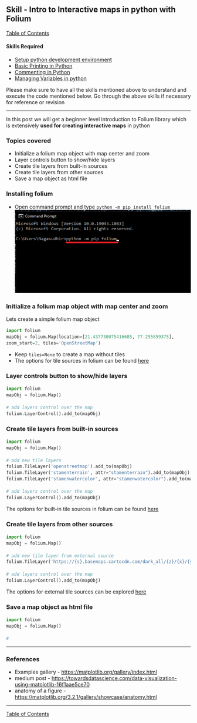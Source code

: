 ## Skill - Intro to Interactive maps in python with Folium
[Table of Contents](https://nagasudhir.blogspot.com/2020/04/taming-python-table-of-contents.html)

#### Skills Required
* [Setup python development environment](https://nagasudhir.blogspot.com/2020/04/setup-python-development-environment_14.html)
* [Basic Printing in Python](https://nagasudhir.blogspot.com/2020/04/basic-printing-in-python.html)
* [Commenting in Python](https://nagasudhir.blogspot.com/2020/04/comments-in-python.html)
* [Managing Variables in python](https://nagasudhir.blogspot.com/2020/04/managing-variables-in-python.html)

Please make sure to have all the skills mentioned above to understand and execute the code mentioned below. Go through the above skills if necessary for reference or revision
<hr/>

In this post we will get a beginner level introduction to Folium library which is extensively **used for creating interactive maps** in python

### Topics covered
* Initialize a folium map object with map center and zoom
* Layer controls button to show/hide layers
* Create tile layers from built-in sources
* Create tile layers from other sources
* Save a map object as html file

### Installing folium
* Open command prompt and type ```python -m pip install folium```
![pip install folium](https://github.com/nagasudhirpulla/taming_python/raw/0aadac449b8f8e1b0a8659c79f32b3798aef991b/blog/skills/assets/img/folium_pip_install.png)
### Initialize a folium map object with map center and zoom
Lets create a simple folium map object
```python
import folium
mapObj = folium.Map(location=[21.437730075416685, 77.255859375],
zoom_start=2, tiles='OpenStreetMap')
```

* Keep ```tiles=None``` to create a map without tiles
* The options for tile sources in folium can be found [here](http://python-visualization.github.io/folium/modules.html#folium.raster_layers.TileLayer)

### Layer controls button to show/hide layers
```python
import folium
mapObj = folium.Map()

# add layers control over the map
folium.LayerControl().add_to(mapObj)
```

### Create tile layers from built-in sources
```python
import folium
mapObj = folium.Map()

# add new tile layers
folium.TileLayer('openstreetmap').add_to(mapObj)
folium.TileLayer('stamenterrain', attr="stamenterrain").add_to(mapObj)
folium.TileLayer('stamenwatercolor', attr="stamenwatercolor").add_to(mapObj)

# add layers control over the map
folium.LayerControl().add_to(mapObj)
```

The options for built-in tile sources in folium can be found [here](http://python-visualization.github.io/folium/modules.html#folium.raster_layers.TileLayer)

### Create tile layers from other sources
```python
import folium
mapObj = folium.Map()

# add new tile layer from external source
folium.TileLayer('https://{s}.basemaps.cartocdn.com/dark_all/{z}/{x}/{y}{r}.png', name='CartoDB.DarkMatter', attr="CartoDB.DarkMatter").add_to(mapObj)

# add layers control over the map
folium.LayerControl().add_to(mapObj)
```
The options for external tile sources can be explored [here](http://leaflet-extras.github.io/leaflet-providers/preview/)

### Save a map object as html file
```python
import folium
mapObj = folium.Map()

# 
```

<hr/>

### References
* Examples gallery - https://matplotlib.org/gallery/index.html
* medium post - https://towardsdatascience.com/data-visualization-using-matplotlib-16f1aae5ce70
* anatomy of a figure - https://matplotlib.org/3.2.1/gallery/showcase/anatomy.html
<hr/>

[Table of Contents](https://nagasudhir.blogspot.com/2020/04/taming-python-table-of-contents.html)


<!--stackedit_data:
eyJoaXN0b3J5IjpbLTE4MTc5MjQ0MjEsNDc0OTMwMjI1LDE4OT
I5MjA0OSwtMTgyNzM0MTg2Nl19
-->